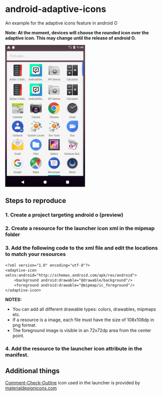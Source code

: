 # android-adaptive-icons
An example for the adaptive icons feature in android O  

**Note: At the moment, devices will choose the rounded icon over the adaptive icon. This may change until the release of android O.**

<img src="/screenshots/screenshot1.png" width="256">

## Steps to reproduce

### 1. Create a project targeting android o (preview)
### 2. Create a resource for the launcher icon xml in the mipmap folder
### 3. Add the following code to the xml file and edit the locations to match your resources
```
<?xml version="1.0" encoding="utf-8"?>
<adaptive-icon xmlns:android="http://schemas.android.com/apk/res/android">
    <background android:drawable="@drawable/background"/>
    <foreground android:drawable="@mipmap/ic_foreground"/>
</adaptive-icon>
```
**NOTES:**  
* You can add all different drawable types: colors, drawables, mipmaps etc.  
* If a resource is a image, each file must have the size of 108x108dp in png format.  
* The foreground image is visible in an 72x72dp area from the center point.  
### 4. Add the resource to the launcher icon attribute in the manifest.


## Additional things
[Comment-Check-Outline](https://materialdesignicons.com/icon/comment-check-outline) icon used in the launcher is provided by [materialdesignicons.com](https://materialdesignicons.com/)
